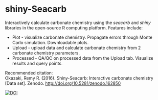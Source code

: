 # shiny-Seacarb

Interactively calculate carbonate chemistry using the *seacarb* and *shiny* libraries in the open-source R computing platform. Features include:

* Plot - visualize carbonate chemistry. Propagate errors through Monte Carlo simulation. Downloadable plots.
* Upload - upload data and calculate carbonate chemistry from 2 carbonate chemistry parameters.
* Processed - QA/QC on processed data from the Upload tab. Visualize results and query points.


Recommended citation:  
Okazaki, Remy R. (2016). Shiny-Seacarb: Interactive carbonate chemistry [Data set]. Zenodo. http://doi.org/10.5281/zenodo.162850

[![DOI](https://zenodo.org/badge/DOI/10.5281/zenodo.162850.svg)](https://doi.org/10.5281/zenodo.162850)
